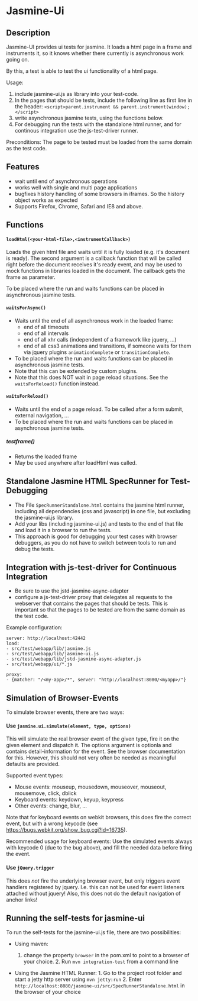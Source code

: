 Jasmine-Ui
=====================

Description
-------------

Jasmine-UI provides ui tests for jasmine. It loads a html page in a frame and instruments it,
so it knows whether there currently is asynchronous work going on.

By this, a test is able to test the ui functionality of a html page.

Usage:

1. include jasmine-ui.js as library into your test-code.
2. In the pages that should be tests, include the following line as first line in the header:
   `<script>parent.instrument && parent.instrument(window);</script>`
2. write asynchronous jasmine tests, using the functions below.
3. For debugging run the tests with the standalone html runner,
   and for continous integration use the js-test-driver runner.

Preconditions:
The page to be tested must be loaded from the same domain as the test code.


Features
----------

* wait until end of asynchronous operations
* works well with single and multi page applications
* bugfixes history handling of some browsers in iframes. So the history object works as expected
* Supports Firefox, Chrome, Safari and IE8 and above.

Functions
-----------

#### `loadHtml(<your-html-file>,<instrumentCallback>)`
Loads the given html file and waits until it is fully loaded (e.g. it's document is ready).
The second argument is a callback function that will be called right before the document receives it's ready
event, and may be used to mock functions in libraries loaded in the document. The callback gets
the frame as parameter.

To be placed where the run and waits functions can be placed in asynchronous jasmine tests.

#### `waitsForAsync()`
* Waits until the end of all asynchronous work in the loaded frame:
    * end of all timeouts
    * end of all intervals
    * end of all xhr calls (independent of a framework like jquery, ...)
    * end of all css3 animations and transitions, if someone waits for them via jquery plugins
      `animationComplete` or `transitionComplete`.
* To be placed where the run and waits functions can be placed in asynchronous jasmine tests.
* Note that this can be extended by custom plugins.
* Note that this does NOT wait in page reload situations. See the `waitsForReload()` function instead.


#### `waitsForReload()`
* Waits until the end of a page reload. To be called after a form submit, external navigation, ...
* To be placed where the run and waits functions can be placed in asynchronous jasmine tests.


##### testframe()
* Returns the loaded frame
* May be used anywhere after loadHtml was called.

Standalone Jasmine HTML SpecRunner for Test-Debugging
------------
* The File `SpecRunnerStandalone.html` contains the jasmine html runner, including
  all dependencies (css and javascript) in one file, but excluding the jasmine-ui.js library.
* Add your libs (including jasmine-ui.js) and tests to the end of that file and load it in a browser to run the tests.
* This approach is good for debugging your test cases with browser debuggers, as
  you do not have to switch between tools to run and debug the tests.


Integration with js-test-driver for Continuous Integration
--------------
* Be sure to use the jstd-jasmine-async-adapter
* configure a js-test-driver proxy that delegates all requests to the webserver that contains
  the pages that should be tests. This is important so that the pages to be tested are
  from the same domain as the test code.

Example configuration:


    server: http://localhost:42442
    load:
    - src/test/webapp/lib/jasmine.js
    - src/test/webapp/lib/jasmine-ui.js
    - src/test/webapp/lib/jstd-jasmine-async-adapter.js
    - src/test/webapp/ui/*.js

    proxy:
    - {matcher: "/<my-app>/*", server: "http://localhost:8080/<myapp>/"}



Simulation of Browser-Events
-------

To simulate browser events, there are two ways:

#### Use `jasmine.ui.simulate(element, type, options)`
This will simulate the real browser event of the given type, fire it on the given element and dispatch it.
The options argument is optionla and contains detail-information for the event. See the browser documentation
for this. However, this should not very often be needed as meaningful defaults are provided.


Supported event types:

- Mouse events: mouseup, mousedown, mouseover, mouseout, mousemove, click, dblick
- Keyboard events: keydown, keyup, keypress
- Other events: change, blur, ...

Note that for keyboard events on webkit browsers, this does fire the correct event, but with a wrong keycode
(see https://bugs.webkit.org/show_bug.cgi?id=16735).

Recommended usage for keyboard events:
Use the simulated events always with keycode 0 (due to the bug above), and fill the needed data before
firing the event.

#### Use `jQuery.trigger`
This does _not_ fire the underlying browser event, but only triggers
event handlers registered by jquery. I.e. this can not be used for
event listeners attached without jquery! Also, this does not do the default navigation of anchor links!

Running the self-tests for jasmine-ui
--------------
To run the self-tests for the jasmine-ui.js file, there are two possibilities:

- Using maven:
     1. change the property `browser` in the pom.xml to point to a browser of your choice.
      2. Run `mvn integration-test` from a command line

- Using the Jasmine HTML Runner:
      1. Go to the project root folder and start a jetty http server using `mvn jetty:run`
      2. Enter `http://localhost:8080/jasmine-ui/src/SpecRunnerStandalone.html` in the browser of your choice


